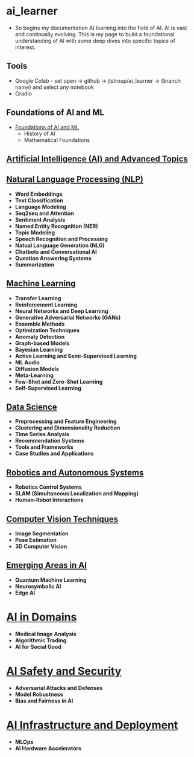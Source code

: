 # ai_learner
* So begins my documentation AI learning into the field of AI. AI is vast and continually evolving. This is my page to build a foundational understanding of AI with some deep dives into specific topics of interest.

## Tools
- Google Colab - set open -> github -> jtstroup/ai_learner -> {branch name} and select any notebook
- Gradio

## Foundations of AI and ML
- [Foundations of AI and ML](./ai_ml_foundations)
  - History of AI
  - Mathematical Foundations

## [Artificial Intelligence (AI) and Advanced Topics](./ai_adv_topics)

## [Natural Language Processing (NLP)](./natural_language_processing/)
- __Word Embeddings__   
- __Text Classification__
- __Language Modeling__
- __Seq2seq and Attention__
- __Sentiment Analysis__
- __Named Entity Recognition (NER)__
- __Topic Modeling__
- __Speech Recognition and Processing__
- __Natual Language Generation (NLG)__
- __Chatbots and Conversational AI__
- __Question Answering Systems__
- __Summarization__


## [Machine Learning](./machine_learning/)
- __Transfer Learning__
- __Reinforcement Learning__
- __Neural Networks and Deep Learning__
- __Generative Adversarial Networks (GANs)__
- __Ensemble Methods__
- __Optimization Techniques__
- __Anomaly Detection__
- __Graph-based Models__
- __Bayesian Learning__
- __Active Learning and Semi-Supervised Learning__
- __ML Audio__
- __Diffusion Models__
- __Meta-Learning__
- __Few-Shot and Zero-Shot Learning__
- __Self-Supervised Learning__


## [Data Science](./data_science/)
- __Preprocessing and Feature Engineering__
- __Clustering and Dimensionality Reduction__
- __Time Series Analysis__
- __Recommendation Systems__
- __Tools and Frameworks__
- __Case Studies and Applications__

## [Robotics and Autonomous Systems](./robotics_autonomous/)
- __Robotics Control Systems__
- __SLAM (Simultaneous Localization and Mapping)__
- __Human-Robot Interactions__

## [Computer Vision Techniques](./computer_vision_techniques/)
- __Image Segmentation__
- __Pose Estimation__
- __3D Computer Vision__

## [Emerging Areas in AI](./emerging_areas/)
- __Quantum Machine Learning__
- __Neurosymbolic AI__
- __Edge AI__

# [AI in Domains](./domains/)
- __Medical Image Analysis__
- __Algorithmic Trading__
- __AI for Social Good__

# [AI Safety and Security](./safety_security/)
- __Adversarial Attacks and Defenses__
- __Model Robustness__
- __Bias and Fairness in AI__

# [AI Infrastructure and Deployment](./infrastructure_deployment/)
- __MLOps__
- __AI Hardware Accelerators__
